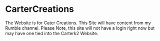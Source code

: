 # CarterCreations
The Website is for Cater Creations. This Site will have content from my Rumble channel. Please Note, this site will not have a login right now but may have one tied into the Carterk2 Website.
